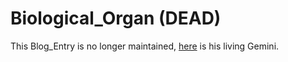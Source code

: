 # Biological_Organ (DEAD)

This Blog_Entry is no longer maintained, [here](40100000.md) is his living Gemini.